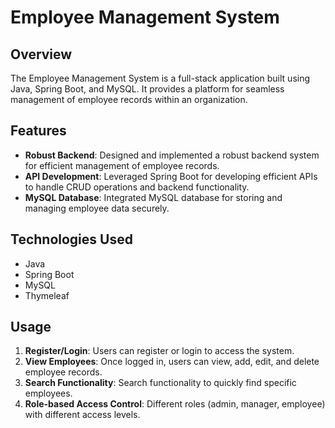 # Employee Management System

## Overview
The Employee Management System is a full-stack application built using Java, Spring Boot, and MySQL. It provides a platform for seamless management of employee records within an organization.

## Features
- **Robust Backend**: Designed and implemented a robust backend system for efficient management of employee records.
- **API Development**: Leveraged Spring Boot for developing efficient APIs to handle CRUD operations and backend functionality.
- **MySQL Database**: Integrated MySQL database for storing and managing employee data securely.

## Technologies Used
- Java
- Spring Boot
- MySQL
- Thymeleaf

## Usage
1. **Register/Login**: Users can register or login to access the system.
2. **View Employees**: Once logged in, users can view, add, edit, and delete employee records.
3. **Search Functionality**: Search functionality to quickly find specific employees.
4. **Role-based Access Control**: Different roles (admin, manager, employee) with different access levels.



